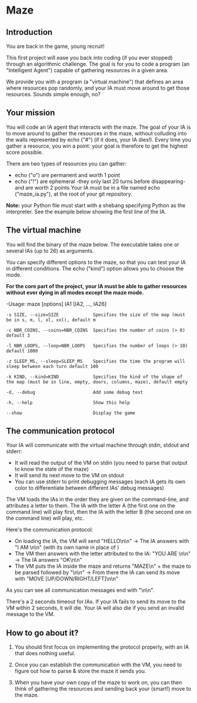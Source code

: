 # Maze

## Introduction

You are back in the game, young recruit!

This first project will ease you back into coding (if you ever stopped) through an algorithmic challenge. The goal is for you to code a program (an "Intelligent Agent") capable of gathering resources in a given area.

We provide you with a program (a "virtual machine") that defines an area where resources pop randomly, and your IA must move around to get those resources. Sounds simple enough, no?

## Your mission

You will code an IA agent that interacts with the maze. The goal of your IA is to move around to gather the resources in the maze, without colluding into the walls represented by echo ("#") (if it does, your IA dies!). Every time you gather a resource, you win a point: your goal is therefore to get the highest score possible.

There are two types of resources you can gather:

* echo ("o") are permanent and worth 1 point
* echo ("!") are ephemeral -they only last 20 turns before disappearing- and are worth 2 points
Your IA must be in a file named echo ("maze_ia.py"), at the root of your git repository.

**Note:** your Python file must start with a shebang specifying Python as the interpreter. See the example below showing the first line of the IA.

## The virtual machine

You will find the binary of the maze below. The executable takes one or several IAs (up to 26) as arguments.

You can specify different options to the maze, so that you can test your IA in different conditions. The echo ("kind") option allows you to choose the mode.

**For the core part of the project, your IA must be able to gather resources without ever dying in all modes except the maze mode.**

-Usage: maze [options] IA1 [IA2, ..., IA26]

    -s SIZE, --size=SIZE             Specifies the size of the map (must be in s, m, l, xl, xxl), default m
    
    -c NBR_COINS, --coins=NBR_COINS  Specifies the number of coins (> 0) default 3
    
    -l NBR_LOOPS, --loop=NBR_LOOPS   Specifies the number of loops (> 10) default 1000
    
    -z SLEEP_MS, --sleep=SLEEP_MS    Specifies the time the program will sleep between each turn default 100
    
    -k KIND, --kind=KIND             Specifies the kind of the shape of the map (must be in line, empty, doors, columns, maze), default empty
    
    -d, --debug                      Add some debug text
    
    -h, --help                       Show this help
    
    --show                           Display the game

## The communication protocol

Your IA will communicate with the virtual machine through stdin, stdout and stderr:

* It will read the output of the VM on stdin (you need to parse that output to know the state of the maze)
* It will send its next move to the VM on stdout
* You can use stderr to print debugging messages (each IA gets its own color to differentiate between different IAs' debug messages)

The VM loads the IAs in the order they are given on the command-line, and attributes a letter to them. The IA with the letter A (the first one on the command line) will play first, then the IA with the letter B (the second one on the command line) will play, etc.

Here's the communication protocol:

* On loading the IA, the VM will send "HELLO\n\n" → The IA answers with "I AM <name>\n\n" (with its own name in place of <name>)
* The VM then answers with the letter attributed to the IA: "YOU ARE <letter>\n\n" → The IA answers "OK\n\n"
* The VM puts the IA inside the maze and returns "MAZE\n" + the maze to be parsed followed by "\n\n" → From there the IA can send its move with "MOVE [UP/DOWN/RIGHT/LEFT]\n\n"
  
As you can see all communication messages end with "\n\n".

There's a 2 seconds timeout for IAs. If your IA fails to send its move to the VM within 2 seconds, it will die. Your IA will also die if you send an invalid message to the VM.

## How to go about it?

1. You should first focus on implementing the protocol properly, with an IA that does nothing useful.

2. Once you can establish the communication with the VM, you need to figure out how to parse & store the maze it sends you.

3. When you have your own copy of the maze to work on, you can then think of gathering the resources and sending back your (smart!) move to the maze.

